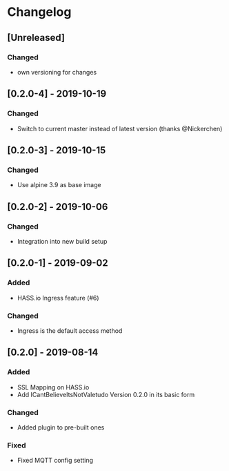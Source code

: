 # Changelog

## [Unreleased]

### Changed
* own versioning for changes

## [0.2.0-4] - 2019-10-19

### Changed
* Switch to current master instead of latest version (thanks @Nickerchen)


## [0.2.0-3] - 2019-10-15

### Changed
* Use alpine 3.9 as base image


## [0.2.0-2] - 2019-10-06

### Changed
* Integration into new build setup


## [0.2.0-1] - 2019-09-02

### Added
* HASS.io Ingress feature (#6)

### Changed
* Ingress is the default access method


## [0.2.0] - 2019-08-14

### Added
* SSL Mapping on HASS.io
* Add ICantBelieveItsNotValetudo Version 0.2.0 in its basic form

### Changed
* Added plugin to pre-built ones

### Fixed
* Fixed MQTT config setting
